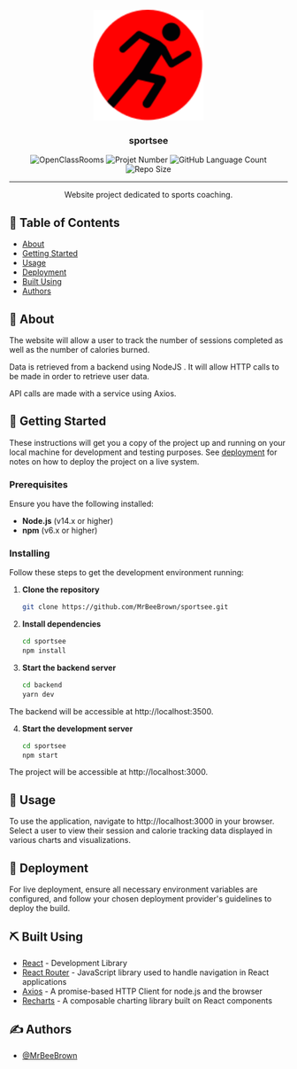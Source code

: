 <p align="center">
  <a href="" rel="noopener">
 <img width=200px height=200px src="./src/assets/logo.svg" alt="Project logo"></a>
</p>

<h3 align="center">sportsee</h3>

<div align="center">

![OpenClassRooms](https://img.shields.io/badge/Project-OpenClassRooms-purple)
![Projet Number](https://img.shields.io/badge/Project-N%C2%B012-blue)
![GitHub Language Count](https://img.shields.io/github/languages/count/MrBeeBrown/kasa-web?color=darkgreen)
![Repo Size](https://img.shields.io/github/repo-size/MrBeeBrown/kasa-web?color=orange)

</div>

---

<p align="center"> Website project dedicated to sports coaching.
    <br> 
</p>

## 📝 Table of Contents

- [About](#about)
- [Getting Started](#getting_started)
- [Usage](#usage)
- [Deployment](#deployment)
- [Built Using](#built_using)
- [Authors](#authors)

## 🧐 About <a name = "about"></a>

The website will allow a user to track the number of sessions completed as well as the number of calories burned.

Data is retrieved from a backend using NodeJS . It will allow HTTP calls to be made in order to retrieve user data.

API calls are made with a service using Axios.

## 🏁 Getting Started <a name = "getting_started"></a>

These instructions will get you a copy of the project up and running on your local machine for development and testing purposes. See [deployment](#deployment) for notes on how to deploy the project on a live system.

### Prerequisites

Ensure you have the following installed:

  - **Node.js** (v14.x or higher)
  - **npm** (v6.x or higher)

### Installing

Follow these steps to get the development environment running:

1. **Clone the repository**

   ```bash
   git clone https://github.com/MrBeeBrown/sportsee.git

2. **Install dependencies**

    ```bash
    cd sportsee
    npm install


4. **Start the backend server**

    ```bash
    cd backend
    yarn dev
    
The backend will be accessible at http://localhost:3500.

4. **Start the development server**

    ```bash
    cd sportsee
    npm start
    
The project will be accessible at http://localhost:3000.

## 🎈 Usage <a name="usage"></a>

To use the application, navigate to http://localhost:3000 in your browser. Select a user to view their session and calorie tracking data displayed in various charts and visualizations.

## 🚀 Deployment <a name = "deployment"></a>

For live deployment, ensure all necessary environment variables are configured, and follow your chosen deployment provider's guidelines to deploy the build.

## ⛏️ Built Using <a name = "built_using"></a>

- [React](https://react.dev/) - Development Library
- [React Router](https://reactrouter.com/en/main) - JavaScript library used to handle navigation in React applications
- [Axios](https://axios-http.com/) - A promise-based HTTP Client for node.js and the browser
- [Recharts](https://recharts.org/en-US) - A composable charting library built on React components

## ✍️ Authors <a name = "authors"></a>

- [@MrBeeBrown](https://github.com/MrBeeBrown)
